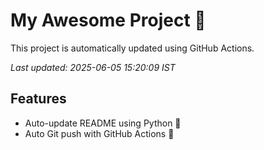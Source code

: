 # My Awesome Project 🚀

This project is automatically updated using GitHub Actions.

_Last updated: 2025-06-05 15:20:09 IST_

## Features
- Auto-update README using Python 🐍
- Auto Git push with GitHub Actions 🤖
